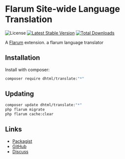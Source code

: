 # Flarum Site-wide Language Translation

![License](https://img.shields.io/badge/license-GPL-1.0-or-later-blue.svg) [![Latest Stable Version](https://img.shields.io/packagist/v/dhtml/translate.svg)](https://packagist.org/packages/dhtml/translate) [![Total Downloads](https://img.shields.io/packagist/dt/dhtml/translate.svg)](https://packagist.org/packages/dhtml/translate)

A [Flarum](http://flarum.org) extension. a flarum language translator

## Installation

Install with composer:

```sh
composer require dhtml/translate:"*"
```

## Updating

```sh
composer update dhtml/translate:"*"
php flarum migrate
php flarum cache:clear
```

## Links

- [Packagist](https://packagist.org/packages/dhtml/translate)
- [GitHub](https://github.com/dhtml/translate)
- [Discuss](https://discuss.flarum.org/d/PUT_DISCUSS_SLUG_HERE)
